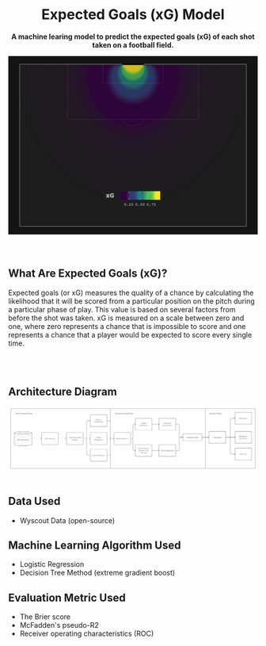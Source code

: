<div align="center">
	<h1>Expected Goals (xG) Model</h1>
  <p><b>A machine learing model to predict the expected goals (xG) of each shot taken on a football field.</b></p>
	<img src="./images/xg-readme.png" width="600px">
	<br>
	<br>
	<br>
</div>

## What Are Expected Goals (xG)?

Expected goals (or xG) measures the quality of a chance by calculating the likelihood that it will be scored from a particular position on the pitch during a particular phase of play. This value is based on several factors from before the shot was taken. xG is measured on a scale between zero and one, where zero represents a chance that is impossible to score and one represents a chance that a player would be expected to score every single time.

<br>
<br>

## Architecture Diagram

<img src="./images/architechture.jpg">

<br>
<br>

## Data Used
- Wyscout Data (open-source)

## Machine Learning Algorithm Used
- Logistic Regression
- Decision Tree Method (extreme gradient boost)

## Evaluation Metric Used
- The Brier score 
- McFadden's pseudo-R2
- Receiver operating characteristics (ROC)  